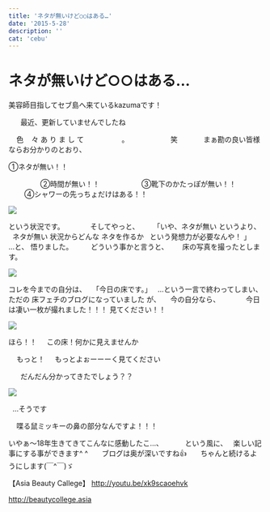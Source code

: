 ```yaml
---
title: 'ネタが無いけど○○はある…'
date: '2015-5-28'
description: ''
cat: 'cebu'
---
```


# ネタが無いけど○○はある…


美容師目指してセブ島へ来ているkazumaです！

 
 
 
最近、更新していませんでしたね








 
 
色
   々
あ
り
ま
し
て
                  。
                    笑
 
 
 
 
 
 
まぁ勘の良い皆様ならお分かりのとおり、
















①ネタが無い！！


 
 
 
 
 
 
 
 
②時間が無い！！
 
 
 
 
 
 
 
 
 
 
③靴下のかたっぽが無い！！
 
 
 
 
 
 
 
 
 
 
④シャワーの先っちょだけはある！！


![](../../img/2015-5-28.jpg)


という状況です。
 
 
 
 
 
 
そしてやっと、
 
 
 
「いや、ネタが無い というより、
 
ネタが無い 状況からどんな ネタを作るか
 
という発想力が必要なんや！ 」
 
 
 
…と、 悟りました。
 
 
 
 
どういう事かと言うと、
 
 
 
床の写真を撮ったとします。

![](../../img/2015-5-28_2.jpg)

コレを今までの自分は、
 
「今日の床です。」
 
…という一言で終わってしまい、ただの
床フェチのブログになっていました が、
 
 
今の自分なら、
 
 
 
 
 
 
今日は凄い一枚が撮れました！！！
見てください！！

![](../../img/2015-5-28_3.jpg)

ほら！！
 
 
この床！何かに見えませんか




 
 
もっと！
 
 
もっとよぉーーーく見てください




 
 
 
だんだん分かってきたでしょう？？


![](../../img/2015-5-28_4.jpg)


 
…そうです




 
 
喋る鼠ミッキーの鼻の部分なんですよ！！！








いやぁ～18年生きてきてこんなに感動したこ…、
 
 
 
 
 
という風に、
 
楽しい記事にする事ができます^ ^
 
 
 
ブログは奥が深いですね👍
 
 
 
ちゃんと続けるようにします(￣^￣)ゞ
 
 
 
 
 


【Asia Beauty Callege】
http://youtu.be/xk9scaoehvk

http://beautycollege.asia